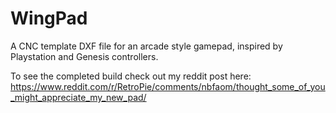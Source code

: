 # WingPad
A CNC template DXF file for an arcade style gamepad, inspired by Playstation and Genesis controllers.

To see the completed build check out my reddit post here: https://www.reddit.com/r/RetroPie/comments/nbfaom/thought_some_of_you_might_appreciate_my_new_pad/
